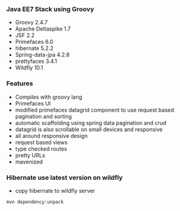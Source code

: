 ### Java EE7 Stack using Groovy
* Groovy 2.4.7
* Apache Deltaspike 1.7
* JSF 2.2
* Primefaces 6.0
* hibernate 5.2.2
* Spring-data-jpa 4.2.8
* prettyfaces 3.4.1
* Wildfly 10.1

### Features
* Compiles with groovy lang
* Primefaces UI
* modified primefaces datagrid component to use request based pagination and sorting
* automatic scaffolding using spring data pagination and crud
* datagrid is also scrollable on small devices and responsive
* all around responsive design
* request based views
* type checked routes
* pretty URLs
* mavenized

### Hibernate use latest version on wildfly
 * copy hibernate to wildfly server
```
mvn dependency:unpack
```